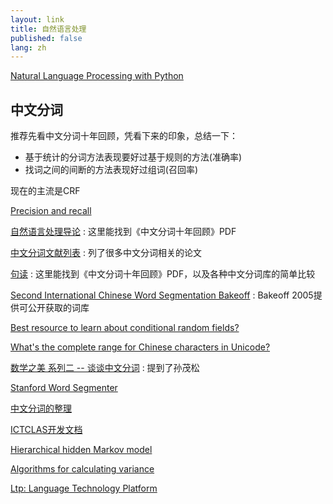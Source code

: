 ```yaml
---
layout: link
title: 自然语言处理
published: false
lang: zh
---
```


[Natural Language Processing with Python](http://nltk.org/book/)


## 中文分词

推荐先看中文分词十年回顾，凭看下来的印象，总结一下：

 * 基于统计的分词方法表现要好过基于规则的方法(准确率)
 * 找词之间的间断的方法表现好过组词(召回率)

现在的主流是CRF

[Precision and recall](http://en.wikipedia.org/wiki/Precision_and_recall)

[自然语言处理导论](http://ccl.pku.edu.cn/alcourse/nlp/)
: 这里能找到《中文分词十年回顾》PDF

[中文分词文献列表](http://zhangkaixu.github.com/bibpage/cws.html)
: 列了很多中文分词相关的论文

[句读](http://trac.judou.org/trac.judou.org)
: 这里能找到《中文分词十年回顾》PDF，以及各种中文分词库的简单比较

[Second International Chinese Word Segmentation Bakeoff](http://sighan.cs.uchicago.edu/bakeoff2005/)
: Bakeoff 2005提供可公开获取的词库

[Best resource to learn about conditional random fields?](http://metaoptimize.com/qa/questions/6121/best-resource-to-learn-about-conditional-random-fields)

[What's the complete range for Chinese characters in Unicode?](http://stackoverflow.com/questions/1366068/whats-the-complete-range-for-chinese-characters-in-unicode)

[数学之美 系列二 -- 谈谈中文分词](http://googlechinablog.blogspot.com/2006/04/blog-post_2507.html)
: 提到了孙茂松

[Stanford Word Segmenter](http://www-nlp.stanford.edu/software/segmenter.shtml)

[中文分词的整理](http://www.geoinformatics.cn/2009/10/%E5%85%B3%E4%BA%8E%E4%B8%AD%E6%96%87%E5%88%86%E8%AF%8D%E7%9A%84%E6%95%B4%E7%90%86/)

[ICTCLAS开发文档](http://www.ictclas.org/ictclas_files.html)

[Hierarchical hidden Markov model](http://en.wikipedia.org/wiki/Hierarchical_hidden_Markov_model)

[Algorithms for calculating variance](http://en.wikipedia.org/wiki/Algorithms_for_calculating_variance)

[Ltp: Language Technology Platform](http://ir.hit.edu.cn/ltp/)


